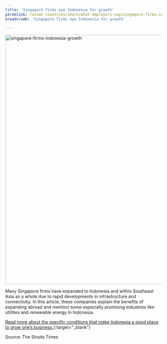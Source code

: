 ```yaml
---
title: 'Singapore firms eye Indonesia for growth'
permalink: /asean-countries/share/what-employers-say/singapore-firms-indonesia-growth/
breadcrumb: 'Singapore firms eye Indonesia for growth'

---
```



<img src="\images\asean-employers\singapore-firms-indonesia-growth.jpg" alt="singapore-firms-indonesia-growth" style="width:800px;" />

Many Singapore firms have expanded to Indonesia and within Southeast Asia as a whole due to rapid developments in infrastructure and connectivity. In this article, these companies explain the benefits of expanding abroad and mention some especially promising industries like utilities and renewable energy in Indonesia. 

[Read more about the specific conditions that make Indonesia a good place to grow one’s business.](https://www.straitstimes.com/business/spore-firms-eye-indonesia-for-growth){:target="_blank"}

Source: The Straits Times